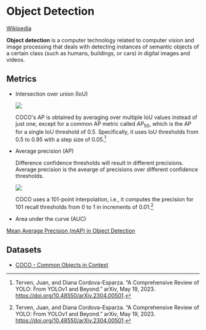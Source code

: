# Object Detection
[Wikipedia](https://en.wikipedia.org/wiki/Object_detection)

**Object detection** is a computer technology related to computer vision and image processing that deals with detecting instances of semantic objects of a certain class (such as humans, buildings, or cars) in digital images and videos.

## Metrics
- Intersection over union (IoU)

  ![](https://blog.roboflow.com/content/images/size/w1000/2022/11/iou-2.png)

  COCO's AP is obtained by averaging over multiple IoU values instead of just one, except for a common AP metric called $AP_{50}$, which is the AP for a single IoU threshold of $0.5$. Specifically, it uses IoU thresholds from $0.5$ to $0.95$ with a step size of $0.05$.[^terven]

- Average precision (AP)
  
  Difference confidence thresholds will result in different precisions. Average precision is the avearge of precisions over different confidence thresholds.

  ![](https://blog.roboflow.com/content/images/size/w1000/2022/02/mean-average-precision-recall.png)

  COCO uses a 101-point interpolation, i.e., it computes the precision for 101 recall thresholds from 0 to 1 in increments of 0.01.[^terven]

- Area under the curve (AUC)

[Mean Average Precision (mAP) in Object Detection](https://blog.roboflow.com/mean-average-precision/)

## Datasets
- [COCO - Common Objects in Context](https://cocodataset.org/)


[^terven]: Terven, Juan, and Diana Cordova-Esparza. “A Comprehensive Review of YOLO: From YOLOv1 and Beyond.” arXiv, May 19, 2023. https://doi.org/10.48550/arXiv.2304.00501.
